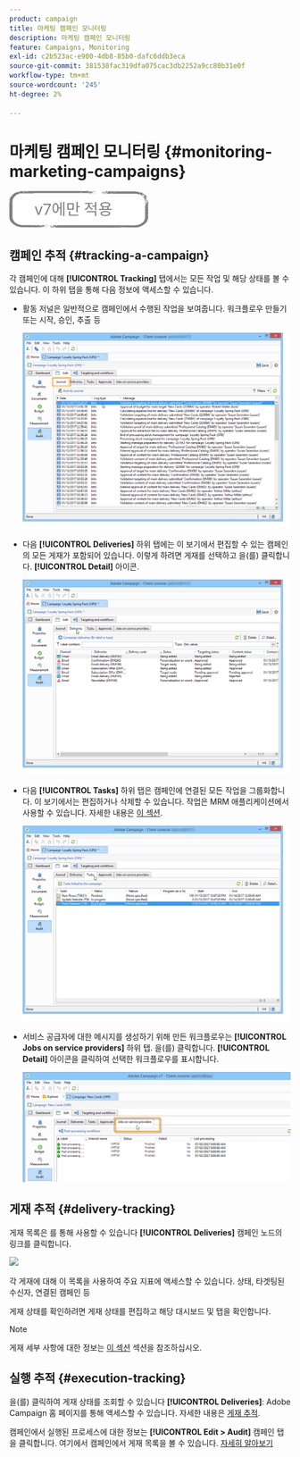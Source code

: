 ```yaml
---
product: campaign
title: 마케팅 캠페인 모니터링
description: 마케팅 캠페인 모니터링
feature: Campaigns, Monitoring
exl-id: c2b523ac-e900-4db8-85b0-dafc6ddb3eca
source-git-commit: 381538fac319dfa075cac3db2252a9cc80b31e0f
workflow-type: tm+mt
source-wordcount: '245'
ht-degree: 2%

---
```


# 마케팅 캠페인 모니터링 {#monitoring-marketing-campaigns}

![](../../assets/v7-only.svg)

## 캠페인 추적 {#tracking-a-campaign}

각 캠페인에 대해 **[!UICONTROL Tracking]** 탭에서는 모든 작업 및 해당 상태를 볼 수 있습니다. 이 하위 탭을 통해 다음 정보에 액세스할 수 있습니다.

* 활동 저널은 일반적으로 캠페인에서 수행된 작업을 보여줍니다. 워크플로우 만들기 또는 시작, 승인, 추출 등

   ![](assets/s_ncs_user_op_edit_exe_tab_a.png)

* 다음 **[!UICONTROL Deliveries]** 하위 탭에는 이 보기에서 편집할 수 있는 캠페인의 모든 게재가 포함되어 있습니다. 이렇게 하려면 게재를 선택하고 을(를) 클릭합니다. **[!UICONTROL Detail]** 아이콘.

   ![](assets/s_ncs_user_op_edit_exe_tab_b.png)

* 다음 **[!UICONTROL Tasks]** 하위 탭은 캠페인에 연결된 모든 작업을 그룹화합니다. 이 보기에서는 편집하거나 삭제할 수 있습니다. 작업은 MRM 애플리케이션에서 사용할 수 있습니다. 자세한 내용은 [이 섹션](../../mrm/using/creating-and-managing-tasks.md).

   ![](assets/s_ncs_user_op_edit_exe_tab_e.png)

* 서비스 공급자에 대한 메시지를 생성하기 위해 만든 워크플로우는 **[!UICONTROL Jobs on service providers]** 하위 탭. 을(를) 클릭합니다. **[!UICONTROL Detail]** 아이콘을 클릭하여 선택한 워크플로우를 표시합니다.

   ![](assets/s_ncs_user_op_edit_exe_tab_d.png)

## 게재 추적 {#delivery-tracking}

게재 목록은 를 통해 사용할 수 있습니다 **[!UICONTROL Deliveries]** 캠페인 노드의 링크를 클릭합니다.

![](assets/s_ncs_user_op_del_state_from_homepage.png)

각 게재에 대해 이 목록을 사용하여 주요 지표에 액세스할 수 있습니다. 상태, 타겟팅된 수신자, 연결된 캠페인 등

게재 상태를 확인하려면 게재 상태를 편집하고 해당 대시보드 및 탭을 확인합니다.

>[!NOTE]
>
>게재 세부 사항에 대한 정보는 [이 섹션](../../delivery/using/about-message-tracking.md) 섹션을 참조하십시오.

## 실행 추적 {#execution-tracking}

을(를) 클릭하여 게재 상태를 조회할 수 있습니다 **[!UICONTROL Deliveries]**: Adobe Campaign 홈 페이지를 통해 액세스할 수 있습니다. 자세한 내용은 [게재 추적](#delivery-tracking).

캠페인에서 실행된 프로세스에 대한 정보는 **[!UICONTROL Edit > Audit]** 캠페인 탭을 클릭합니다. 여기에서 캠페인에서 게재 목록을 볼 수 있습니다. [자세히 알아보기](#tracking-a-campaign)

